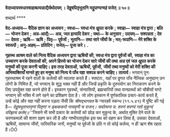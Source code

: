 **वेदाध्यायस्वधास्वाहाबल्यन्नाद्यैर्यथोदयम् ।** **देवॢषपितृभूतानि मद्रूपाण्यन्वहं यजेत् ॥ ५०॥** 

शब्दार्थ **** 

**वेद-अध्याय—** **वैदिक ज्ञान का अध्ययन** **; स्वधा—** **स्वधा मंत्र अॢपत करके** **; स्वाहा—** **स्वाहा मंत्र द्वारा** **; बलि—** **भोजन देकर** **;** **अन्न-आद्यै:—** **अन्न, जल इत्यादि देकर** **; यथा—** **के अनुसार** **; उदयम्—** **सश्पन्नता** **; देव—** **देवता** **; ऋषि—** **ऋषि** **; पितृ—** **पूर्वजों** **;** **भूतानि—** **तथा सारे जीवों के** **; मत्-रूपाणि—** **मेरे शक्ति के स्वरूपों** **; अनु-अहम्—** **प्रतिदिन** **; यजेत्—** **पूजा करे।** **.** 

**गृहस्थ आश्रम वाले को नित्य वैदिक अध्ययन द्वारा ऋषियों की, स्वधा मंत्र द्वारा पूर्वजों की,** **स्वाहा मंत्र का उच्चारण करके देवताओं की, अपने हिस्से का भोजन देकर सारे जीवों की तथा** **अन्न एवं जल अॢपत करके मनुष्यों की पूजा करनी चाहिए। इस तरह देवताओं, ऋषियों, पूर्वजों,** **जीवों तथा मनुष्यों को मेरी शक्ति की अभिव्यक्तियाँ मानते हुए हर मनुष्य को नित्य ये पाँच यज्ञ** **सश्पन्न करने चाहिए।** **तात्पर्य :** भगवान् पुन: गृहस्थाश्रम में रहने वालों के कर्तव्यों की व्यालया करते हैं। स्पष्टत:, यहाँ पर वॢणत पाँच नैत्यिक अनुष्ठान् उन लोगों के निमित्त हैं, जो भगवान् के शुद्ध भक्त नहीं हैं और जिन्हें प्रकृति के दुरुपयोग का निराकरण करने के लिए उपर्युक्त यज्ञ करने होते हैं। इस्कान गृहस्थों, संन्यासियों, ब्रह्मचारियों तथा वानप्रस्थों को चौबीसों घण्टे भगवान् की भक्ति में लगे रहने का प्रशिक्षण देता है। जो लोग इस्कान में पूर्णकालिक प्रचार-कार्य करते हैं, उन्हें कोई और यज्ञ नहीं करना पड़ता जैसी कि *श्रीमद्भागवत* के ग्यारहवें स्कन्ध (११.५.४१) में पुष्टि की गई है— *देवॢषभूताप्तनृणां पितृणां न ङ्क्षककरो नायमृणी च राजन्।* *सर्वात्मना य: शरणं शरण्यं गतो मुकुन्दं परिहृत्य कर्तम्॥* ''जिसने भी सभी प्रकार के कर्तव्यों को छोड़ कर मुकुन्द के, अर्थात् मुक्ति देने वाले के चरणकमलों की शरण ग्रहण कर ली है और गश्भीरतापूर्वक इस पथ को ग्रहण कर लिया है, उसका देवताओं, ऋषियों, सामान्य जीवों, पारिवारिक जनों, मनुष्यों या पूर्वजों के प्रति न तो कोई कर्तव्य, न ही ऋण शेष रहता है।ÓÓ  